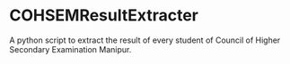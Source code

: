 COHSEMResultExtracter
=====================

A python script to extract the result of every student of Council of Higher Secondary Examination Manipur.
